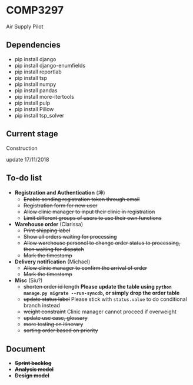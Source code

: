 # COMP3297
Air Supply Pilot

## Dependencies
+ pip install django
+ pip install django-enumfields
+ pip install reportlab
+ pip install tsp
+ pip install numpy
+ pip install pandas
+ pip install more-itertools
+ pip install pulp
+ pip install Pillow
+ pip install tsp_solver

## Current stage
Construction

update 17/11/2018
## To-do list
+ **Registration and Authentication** (坤)
  * ~~Enable sending registration token through email~~
  * ~~Registration form for new user~~
  * ~~Allow clinic manager to input their clinic in registration~~
  * ~~Limit different groups of users to use their own functions~~
+ **Warehouse order** (Clarissa)
  * ~~Print shipping label~~
  * ~~Show all orders waiting for processing~~
  * ~~Allow warehouse personel to change order status to processing, then waiting for dispatch~~
  * ~~Mark the timestamp~~
+ **Delivery notification** (Michael)
  * ~~Allow clinic manager to confirm the arrival of order~~
  * ~~Mark the timestamp~~
+ **Misc** (Siu?)
  * ~~shorten order id length~~ **Please update the table using `python manage.py migrate --run-syncdb`, or simply drop the order table**
  * ~~update status label~~ Please stick with `status.value` to do conditional branch instead
  * ~~weight constraint~~ Clinic manager cannot proceed if overweight
  * ~~update use case, glossary~~
  * ~~more testing on itinerary~~
  * ~~sorting order based on priority~~

## Document
+ **~~Sprint backlog~~**
+ **~~Analysis model~~**
+ **~~Design model~~**
